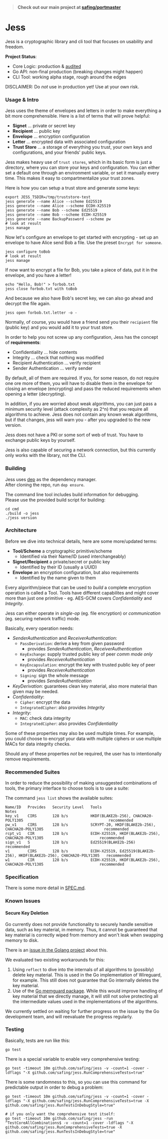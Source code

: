 > **Check out our main project at [safing/portmaster](https://github.com/safing/portmaster)**

# Jess

Jess is a cryptographic library and cli tool that focuses on usability and freedom.

__Project Status__:
- Core Logic: production & [audited](docs/AUDITS.md)
- Go API: non-final production (breaking changes might happen)
- CLI Tool: working alpha stage, rough around the edges

DISCLAIMER: Do _not_ use in production yet! Use at your own risk.

### Usage & Intro

Jess uses the theme of envelopes and letters in order to make everything a bit more comprehensible. Here is a list of terms that will prove helpful:
- __Signet__ ... private or secret key
- __Recipient__ ... public key
- __Envelope__ ... encryption configuration
- __Letter__ ... encrypted data with associated configuration
- __Trust Store__ ... a storage of everything you trust, your own keys and configurations, and your friends' public keys.

Jess makes heavy use of `trust stores`, which in its basic form is just a directory, where you can store your keys and configuration. You can either set a default one through an environment variable, or set it manually every time. This makes it easy to compartmentalize your trust zones.

Here is how you can setup a trust store and generate some keys:

    export JESS_TSDIR=/tmp/truststore-test
    jess generate --name Alice --scheme Ed25519
    jess generate --name Alice --scheme ECDH-X25519
    jess generate --name Bob --scheme Ed25519
    jess generate --name Bob --scheme ECDH-X25519
    jess generate --name BackupPassword --scheme pw
    # look at result
    jess manage

Now let's configure an envelope to get started with encrypting - set up an envelope to have Alice send Bob a file. Use the preset `Encrypt for someone`.

    jess configure toBob
    # look at result
    jess manage

If now want to encrypt a file for Bob, you take a piece of data, put it in the envelope, and you have a letter!

    echo "Hello, Bob!" > forbob.txt
    jess close forbob.txt with toBob

And because we also have Bob's secret key, we can also go ahead and decrypt the file again.

    jess open forbob.txt.letter -o -

Normally, of course, you would have a friend send you their `recipient` file (public key) and you would add it to your trust store.

In order to help you not screw up any configuration, Jess has the concept of __requirements__:
- Confidentiality ... hide contents
- Integrity ... check that nothing was modified
- Recipient Authentication ... verify recipient
- Sender Authentication ... verify sender

By default, all of them are required. If you, for some reason, do not require one ore more of them, you will have to disable them in the envelope for closing an envelope (encrypting) and pass the reduced requirements when opening a letter (decrypting).

In addition, if you are worried about weak algorithms, you can just pass a minimum security level (attack complexity as 2^n) that you require all algorithms to achieve. Jess does not contain any known weak algorithms, but if that changes, jess will warn you - after you upgraded to the new version.

Jess does not have a PKI or some sort of web of trust. You have to exchange public keys by yourself.

Jess is also capable of securing a network connection, but this currently only works with the library, not the CLI.

### Building

Jess uses [dep](https://github.com/golang/dep) as the dependency manager.  
After cloning the repo, run `dep ensure`.

The command line tool includes build information for debugging.  
Please use the provided build script for building:
```
cd cmd
./build -o jess
./jess version
```

### Architecture

Before we dive into technical details, here are some more/updated terms:
- __Tool/Scheme__ a cryptographic primitive/scheme
  - Identified via their Name/ID (used interchangeably)
- __Signet/Recipient__ a private/secret or public key
  - Identified by their ID (usually a UUID)
- __Envelope__ an encryption configuration, but also requirements
  - Identified by the name given to them

Every algorithm/piece that can be used to _build_ a complete encryption operation is called a Tool. Tools have different capabilites and might cover more than just one primitive - eg. AES-GCM covers _Confidentiality_ and _Integrity_.

Jess can either operate in _single-op_ (eg. file encryption) or _communication_ (eg. securing network traffic) mode.

Basically, every operation needs:
- _SenderAuthentication_ and _ReceiverAuthentication_:
  - `PassDerivation`: derive a key from given password
    - provides _SenderAuthentication_, _ReceiverAuthentication_
  - `KeyExchange`: supply trusted public key of peer _comm mode only_
    - provides _ReceiverAuthentication_
  - `KeyEncapsulation`: encrypt the key with trusted public key of peer
    - provides _ReceiverAuthentication_
  - `Signing`: sign the whole message
    - provides _SenderAuthentication_
- _KeyDerivation_: guarantees clean key material, also more material than given may be needed.
- _Confidentiality_:
  - `Cipher`: encrypt the data
  - `IntegratedCipher`: also provides _Integrity_
- _Integrity_:
  - `MAC`: check data integrity
  - `IntegratedCipher`: also provides _Confidentiality_

Some of these properties may also be used multiple times. For example, you could choose to encrypt your data with multiple ciphers or use multiple MACs for data integrity checks.

Should any of these properties _not_ be required, the user has to intentionally remove requirements.

### Recommended Suites

In order to reduce the possibility of making unsuggested combinations of tools, the primary interface to choose tools is to use a suite:

The command `jess list` shows the available suites:

```
Name/ID   Provides   Security Level   Tools                                                                     Notes
key_v1    CIRS       128 b/s          HKDF(BLAKE2b-256), CHACHA20-POLY1305                                      recommended
pw_v1     CIRS       128 b/s          SCRYPT-20, HKDF(BLAKE2b-256), CHACHA20-POLY1305                           recommended
rcpt_v1   CIR        128 b/s          ECDH-X25519, HKDF(BLAKE2b-256), CHACHA20-POLY1305                         recommended
sign_v1   S          128 b/s          Ed25519(BLAKE2b-256)                                                      recommended
v1        CIRS       128 b/s          ECDH-X25519, Ed25519(BLAKE2b-256), HKDF(BLAKE2b-256), CHACHA20-POLY1305   recommended
w1        CIR        128 b/s          ECDH-X25519, HKDF(BLAKE2b-256), CHACHA20-POLY1305                         recommended
```

### Specification

There is some more detail in [SPEC.md](./SPEC.md).

### Known Issues

#### Secure Key Deletion

Go currently does not provide functionality to securely handle sensitive data, such as key material, in memory. Thus, it cannot be guaranteed that key material is correctly wiped from memory and won't leak when swapping memory to disk.

There is an [issue in the Golang project](https://github.com/golang/go/issues/21865) about this.

We evaluated two existing workarounds for this:
1) Using `reflect` to dive into the internals of all algorithms to (possibly) delete key material. This is used in the Go implementation of Wireguard, for example. This still does not guarantee that Go internally deletes the key material.
2) Use of the [Go memguard package](https://github.com/awnumar/memguard). While this would improve handling of key material that we directly manage, it will still not solve protecting all the intermediate values used in the implementations of the algorithms.

We currently settled on waiting for further progress on the issue by the Go development team, and will reevaluate the progress regularly.

### Testing

Basically, tests are run like this:
```
go test
```

There is a special variable to enable very comprehensive testing:

```
go test -timeout 10m github.com/safing/jess -v -count=1 -cover -ldflags "-X github.com/safing/jess.RunComprehensiveTests=true"
```

There is some randomness to this, so you can use this command for predictable output in order to debug a problem:

```
go test -timeout 10m github.com/safing/jess -v -count=1 -cover -ldflags "-X github.com/safing/jess.RunComprehensiveTests=true -X github.com/safing/jess.RunTestsInDebugStyle=true"

# if you only want the comprehensive test itself:
go test -timeout 10m github.com/safing/jess -run ^TestCoreAllCombinations$ -v -count=1 -cover -ldflags "-X github.com/safing/jess.RunComprehensiveTests=true -X github.com/safing/jess.RunTestsInDebugStyle=true"
```
